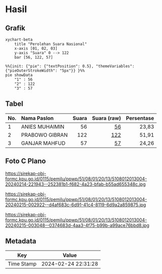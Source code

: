 # Hasil

## Grafik

```mermaid
xychart-beta
    title "Perolehan Suara Nasional"
    x-axis [01, 02, 03]
    y-axis "Suara" 0 --> 122
    bar [56, 122, 57]
```

```mermaid
%%{init: {"pie": {"textPosition": 0.5}, "themeVariables": {"pieOuterStrokeWidth": "5px"}} }%%
pie showData
    "1" : 56
    "2" : 122
    "3" : 57
```

## Tabel

| No. | Nama Paslon    | Suara | Suara (raw) | Persentase |
|:--- |:-------------- | -----:| -----------:| ----------:|
| 1   | ANIES MUHAIMIN | 56    | [56][p-1]   | 23,83      |
| 2   | PRABOWO GIBRAN | 122   | [122][p-2]  | 51,91      |
| 3   | GANJAR MAHFUD  | 57    | [57][p-3]   | 24,26      |


[p-1]: https://github.com/gigit-pemilu/pemilu-2024/blob/main/pilpres/hitung-suara/sub/51-bali/sub/08-buleleng/sub/01-gerokgak/sub/2013-celukanbawang/sub/004-tps/sub/paslon-1.txt
[p-2]: https://github.com/gigit-pemilu/pemilu-2024/blob/main/pilpres/hitung-suara/sub/51-bali/sub/08-buleleng/sub/01-gerokgak/sub/2013-celukanbawang/sub/004-tps/sub/paslon-2.txt
[p-3]: https://github.com/gigit-pemilu/pemilu-2024/blob/main/pilpres/hitung-suara/sub/51-bali/sub/08-buleleng/sub/01-gerokgak/sub/2013-celukanbawang/sub/004-tps/sub/paslon-3.txt

## Foto C Plano

https://sirekap-obj-formc.kpu.go.id/0115/pemilu/ppwp/51/08/01/20/13/5108012013004-20240214-221943--252381b1-f682-4a23-bfab-b55ad655348c.jpg

https://sirekap-obj-formc.kpu.go.id/0115/pemilu/ppwp/51/08/01/20/13/5108012013004-20240215-002922--d4af683c-6d91-41c4-8119-6d9a2a859875.jpg

https://sirekap-obj-formc.kpu.go.id/0115/pemilu/ppwp/51/08/01/20/13/5108012013004-20240215-003048--0374683d-4aa3-4f75-b99b-a99ace76bbd8.jpg


## Metadata

| Key        | Value               |
| ---------- | ------------------- |
| Time Stamp | 2024-02-24 22:31:28 |




